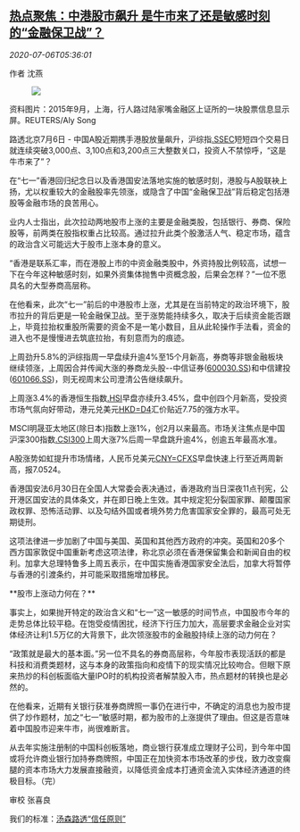 <!--1594014860000-->
[热点聚焦：中港股市飙升 是牛市来了还是敏感时刻的“金融保卫战”？](https://cn.reuters.com/article/china-hk-stocks-spike-0706-idCNKBS2470HE)
------

<div><i>2020-07-06T05:36:01</i></div><div class="StandardArticleBody_body"><p>作者 沈燕 </p><div class="PrimaryAsset_container"><div class="Image_container" tabindex="-1"><figure class="Image_zoom" style="padding-bottom:"><div class="LazyImage_container LazyImage_dark" style="background-image:none"><img src="//s4.reutersmedia.net/resources/r/?m=02&amp;d=20200706&amp;t=2&amp;i=1524729865&amp;r=LYNXMPEG6507W&amp;w=600" aria-label="资料图片：2015年9月，上海，行人路过陆家嘴金融区上证所的一块股票信息显示屏。REUTERS/Aly Song"/><div class="LazyImage_image LazyImage_fallback" style="background-image:url(//s4.reutersmedia.net/resources/r/?m=02&amp;d=20200706&amp;t=2&amp;i=1524729865&amp;r=LYNXMPEG6507W&amp;w=600);background-position:center center;background-color:inherit"></div></div><div class="Image_expand-button" aria-label="Expand Image Slideshow" role="button" tabindex="0"></div></figure><figcaption><div class="Image_caption"><span>资料图片：2015年9月，上海，行人路过陆家嘴金融区上证所的一块股票信息显示屏。REUTERS/Aly Song</span></div></figcaption></div></div><p>路透北京7月6日 - 中国A股近期携手港股放量飙升，沪综指<a href="/investing/markets/index?symbol=.SSEC">.SSEC</a>短短四个交易日就连续突破3,000点、3,100点和3,200点三大整数关口，投资人不禁惊呼，“这是牛市来了”？ </p><p>在“七一”香港回归纪念日以及香港国安法落地实施的敏感时刻，港股与A股联袂上扬，尤以权重较大的金融股率先领涨，或隐含了中国“金融保卫战”背后稳定包括港股等金融市场的良苦用心。 </p><p>业内人士指出，此次拉动两地股市上涨的主要是金融类股，包括银行、券商、保险股等，前两类在股指权重占比较高。通过拉升此类个股激活人气、稳定市场，蕴含的政治含义可能远大于股市上涨本身的意义。 </p><p>“香港是联系汇率，而在港股上市的中资金融类股中，外资持股比例较高，试想一下在今年这种敏感时刻，如果外资集体抛售中资概念股，后果会怎样？”一位不愿具名的大型券商高层称。 </p><p>在他看来，此次“七一”前后的中港股市上涨，尤其是在当前特定的政治环境下，股市拉升的背后更是一轮金融保卫战。至于涨势能持续多久，取决于后续资金能否跟上，毕竟拉抬权重股所需要的资金不是一笔小数目，且从此轮操作手法看，资金的进入也不是慢慢进去筑底拉抬，有刻意而为的痕迹。 </p><p>上周劲升5.8%的沪综指周一早盘续升逾4%至15个月新高，券商等非银金融板块继续领涨，上周因合并传闻大涨的券商龙头股--中信证券(<span id="symbol_600030.SS_1"><a href="//www.reuters.com/companies/600030.SS">600030.SS</a></span>)和中信建投(<span id="symbol_601066.SS_2"><a href="//www.reuters.com/companies/601066.SS">601066.SS</a></span>)，则无视周末公司澄清公告继续飙升。 </p><p>上周涨3.4%的香港恒生指数<a href="/investing/markets/index?symbol=.HSI">.HSI</a>早盘亦续升3.45%，盘中创四个月新高，受投资市场气氛向好带动，港元兑美元<a href="/investing/currencies/quote?srcCurr=HKD&destCurr=USD/index?symbol=HKD=D4">HKD=D4</a>汇价贴近7.75的强方水平。 </p><p>MSCI明晟亚太地区(除日本)指数上涨1%，创2月以来最高。市场关注焦点是中国沪深300指数<a href="/investing/markets/index?symbol=.CSI300">.CSI300</a>上周大涨7%后周一早盘跳升逾4%，创逾五年最高水准。 </p><p>A股涨势如虹提升市场情绪，人民币兑美元<a href="/investing/currencies/quote?srcCurr=CNY&destCurr=USD">CNY=CFXS</a>早盘快速上行至近两周新高，报7.0524。 </p><p>香港国安法6月30日在全国人大常委会表决通过，香港政府当日深夜11点刊宪，公开港区国安法的具体条文，并在即日晚上生效。其中规定犯分裂国家罪、颠覆国家政权罪、恐怖活动罪、以及勾结外国或者境外势力危害国家安全罪的，最高可处无期徒刑。 </p><p>这项法律进一步加剧了中国与美国、英国和其他西方政府的冲突。英国和20多个西方国家敦促中国重新考虑这项法律，称北京必须在香港保留集会和新闻自由的权利。加拿大总理特鲁多上周五表示，在中国实施香港国家安全法后，加拿大将暂停与香港的引渡条约，并可能采取措施增加移民。     </p><p>**股市上涨动力何在？** </p><p>事实上，如果抛开特定的政治含义和“七一”这一敏感的时间节点，中国股市今年的走势总体比较平稳。在饱受疫情困扰，经济下行压力加大，高层要求金融企业对实体经济让利1.5万亿的大背景下，此次领涨股市的金融股持续上涨的动力何在？ </p><p>“政策就是最大的基本面。”另一位不具名的券商高层称，今年股市表现活跃的都是科技和消费类题材，这与本身的政策指向和疫情下的现实情况比较吻合。但眼下原来热炒的科创板面临大量IPO时的机构投资者解禁股入市，热点题材的转换也是必然的。 </p><p>在他看来，近期有关银行获准券商牌照一事仍在进行中，不确定的消息也为股市提供了炒作题材，加之“七一”敏感时期，都为股市的上涨提供了理由。但这是否意味着中国股市迎来牛市，尚很难断言。 </p><p>从去年实施注册制的中国科创板落地，商业银行获准成立理财子公司，到今年中国或将允许商业银行加持券商牌照，中国正在加快资本市场改革的步伐，致力改变瘸腿的资本市场大力发展直接融资，以降低资金成本打通资金流入实体经济通道的终极目标。（完）   </p><div class="Attribution_container"><div class="Attribution_attribution"><p class="Attribution_content">审校 张喜良 </p></div></div><div class="StandardArticleBody_trustBadgeContainer"><span class="StandardArticleBody_trustBadgeTitle">我们的标准：</span><span class="trustBadgeUrl"><a href="https://www.thomsonreuters.cn/content/dam/openweb/documents/pdf/china/brochures/about-us-1.pdf">汤森路透“信任原则”</a></span></div></div>
